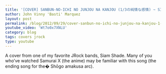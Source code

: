 ```yaml
---
title: '[COVER] SANBUN-NO-ICHI NO JUNJOU NA KANJOU (1/3の純情な感情) ~ SIAM SHADE'
author: John Vinny 'Basti' Marquez
layout: post
permalink: /blog/2012/09/29/cover-sanbun-no-ichi-no-junjou-na-kanjou-1-3-siam-shade/
youtube_video: 'Wt7o0x7XNLU'
category: blog
tags: covers jrock
type: youtube
---
```

A cover from one of my favorite JRock bands, Siam Shade. Many of you who&#8217;ve watched Samurai X (the anime) may be familiar with this song (the ending song for the� Shōgo amakusa arc).